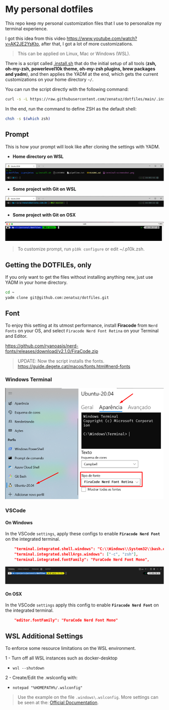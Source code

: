 # My personal dotfiles

This repo keep my personal customization files that I use to personalize my terminal experience.

I got this idea from this video https://www.youtube.com/watch?v=AK2JE2YsKto, after that, I got a lot of more customizations.

> This can be applied on Linux, Mac or Windows (WSL).

There is a script called [.install.sh](.install.sh) that do the initial setup of all tools (**zsh, oh-my-zsh, powerlevel10k theme, oh-my-zsh plugins, brew packages and yadm**), and then applies the YADM at the end, which gets the current customizations on your home directory `~/`.

You can run the script directly with the following command:

```bash
curl -s -L https://raw.githubusercontent.com/zenatuz/dotfiles/main/.install.sh | bash
```

In the end, run the command to define ZSH as the default shell:
```bash
chsh -s $(which zsh)
```

## Prompt

This is how your prompt will look like after cloning the settings with YADM.

- **Home directory on WSL**

![screenshot-01.png](./.dotfiles/screenshot-01.png "Home Directory on WSL")

- **Some project with Git on WSL**

![screenshot-02.png](./.dotfiles/screenshot-02.png "Project with git")

- **Some project with Git on OSX**

![screenshot-05.jpg](./.dotfiles/screenshot-05.jpg "Home Directory on OSX")





> To customize prompt, run `p10k configure` or edit ~/.p10k.zsh.

## Getting the DOTFILEs, only

If you only want to get the files without installing anything new, just use YADM in your home directory.

```bash
cd ~
yadm clone git@github.com:zenatuz/dotfiles.git
```

## Font
To enjoy this setting at its utmost performance, install **Firacode** from `Nerd Fonts` on your OS, and select `Firacode Nerd Font Retina` on your Terminal and Editor.

https://github.com/ryanoasis/nerd-fonts/releases/download/v2.1.0/FiraCode.zip

> UPDATE: Now the script installs the fonts. <https://guide.degete.cat/macos/fonts.html#nerd-fonts>

### **Windows Terminal**

![screenshot-03.png](./.dotfiles/screenshot-03.png "Font settings on Windows Terminal")

### **VSCode**

#### **On Windows**

In the VSCode `settings`, apply these configs to enable **`Firacode Nerd Font`** on the integrated terminal.

```json
    "terminal.integrated.shell.windows": "C:\\Windows\\System32\\bash.exe",
    "terminal.integrated.shellArgs.windows": ["-c", "zsh"],
    "terminal.integrated.fontFamily": "FuraCode Nerd Font Mono",
```

![screenshot-04.png](./.dotfiles/screenshot-04.png "VSCode Integrated Terminal with ZSH and Firacode Font")

#### **On OSX**

In the VSCode `settings` apply this config to enable **`Firacode Nerd Font`** on the integrated terminal.

```json
    "editor.fontFamily": "FuraCode Nerd Font Mono"
```

## WSL Additional Settings

To enforce some resource limitations on the WSL environment.

1 - Turn off all WSL instances such as docker-desktop

- `wsl --shutdown`

2 - Create/Edit the .wslconfig with:
- `notepad "%HOMEPATH%/.wslconfig"`

> Use the example on the file `.windows\.wslconfig`. More settings can be seen at the: [Official Documentation](https://docs.microsoft.com/en-us/windows/wsl/wsl-config#configure-global-options-with-wslconfig).
